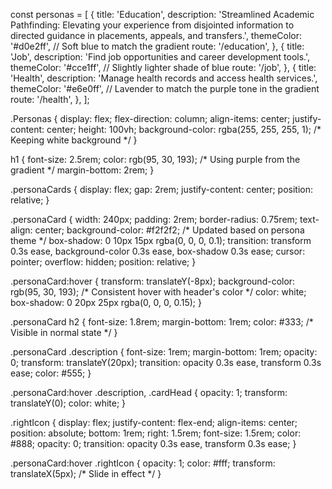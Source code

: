 const personas = [
  {
    title: 'Education',
    description: 'Streamlined Academic Pathfinding: Elevating your experience from disjointed information to directed guidance in placements, appeals, and transfers.',
    themeColor: '#d0e2ff', // Soft blue to match the gradient
    route: '/education',
  },
  {
    title: 'Job',
    description: 'Find job opportunities and career development tools.',
    themeColor: '#cce1ff', // Slightly lighter shade of blue
    route: '/job',
  },
  {
    title: 'Health',
    description: 'Manage health records and access health services.',
    themeColor: '#e6e0ff', // Lavender to match the purple tone in the gradient
    route: '/health',
  },
];


.Personas {
  display: flex;
  flex-direction: column;
  align-items: center;
  justify-content: center;
  height: 100vh;
  background-color: rgba(255, 255, 255, 1); /* Keeping white background */
}

h1 {
  font-size: 2.5rem;
  color: rgb(95, 30, 193); /* Using purple from the gradient */
  margin-bottom: 2rem;
}

.personaCards {
  display: flex;
  gap: 2rem;
  justify-content: center;
  position: relative;
}

.personaCard {
  width: 240px;
  padding: 2rem;
  border-radius: 0.75rem;
  text-align: center;
  background-color: #f2f2f2; /* Updated based on persona theme */
  box-shadow: 0 10px 15px rgba(0, 0, 0, 0.1);
  transition: transform 0.3s ease, background-color 0.3s ease, box-shadow 0.3s ease;
  cursor: pointer;
  overflow: hidden;
  position: relative;
}

.personaCard:hover {
  transform: translateY(-8px);
  background-color: rgb(95, 30, 193); /* Consistent hover with header's color */
  color: white;
  box-shadow: 0 20px 25px rgba(0, 0, 0, 0.15);
}

.personaCard h2 {
  font-size: 1.8rem;
  margin-bottom: 1rem;
  color: #333; /* Visible in normal state */
}

.personaCard .description {
  font-size: 1rem;
  margin-bottom: 1rem;
  opacity: 0;
  transform: translateY(20px);
  transition: opacity 0.3s ease, transform 0.3s ease;
  color: #555;
}

.personaCard:hover .description, .cardHead {
  opacity: 1;
  transform: translateY(0);
  color: white;
}

.rightIcon {
  display: flex;
  justify-content: flex-end;
  align-items: center;
  position: absolute;
  bottom: 1rem;
  right: 1.5rem;
  font-size: 1.5rem;
  color: #888;
  opacity: 0;
  transition: opacity 0.3s ease, transform 0.3s ease;
}

.personaCard:hover .rightIcon {
  opacity: 1;
  color: #fff;
  transform: translateX(5px); /* Slide in effect */
}
